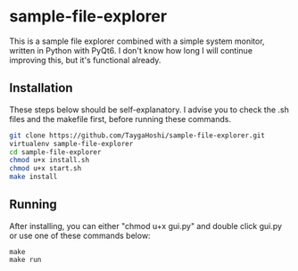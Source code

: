 # sample-file-explorer
This is a sample file explorer combined with a simple system monitor, written in Python with PyQt6. I don't know how long I will continue improving this, but it's functional already.

## Installation
These steps below should be self-explanatory. I advise you to check the .sh files and the makefile first, before running these commands.
```bash
git clone https://github.com/TaygaHoshi/sample-file-explorer.git
virtualenv sample-file-explorer
cd sample-file-explorer
chmod u+x install.sh
chmod u+x start.sh
make install
```

## Running
After installing, you can either "chmod u+x gui.py" and double click gui.py or use one of these commands below:
```
make
make run
```
